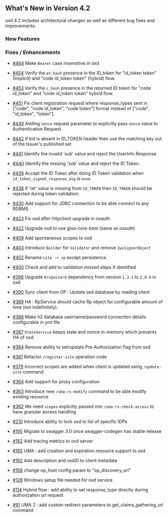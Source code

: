 ## What's New in Version 4.2

oxd 4.2 includes architectural changes as well as different bug fixes and improvements:

### New Features

### Fixes / Enhancements

- [#464](https://github.com/GluuFederation/oxd/issues/464) Make `Bearer` case insensitive in oxd

- [#454](https://github.com/GluuFederation/oxd/issues/454) Verify the `at_hash` presence in the ID_token for "id_token token" (Implicit) and "code id_token token" (hybrid) flow.

- [#453](https://github.com/GluuFederation/oxd/issues/453) Verify the `c_hash` presence in the returned ID token for "code id_token" and "code id_token token" hybrid flow.

- [#451](https://github.com/GluuFederation/oxd/issues/451) Fix client registration request where response_types sent in ["code", "code id_token", "code token"] format instead of ["code", "id_token", "token"].

- [#449](https://github.com/GluuFederation/oxd/issues/449) Adding `nonce` request parameter to explicitly pass `nonce` value to Authentication Request.

- [#442](https://github.com/GluuFederation/oxd/issues/442) If kid is absent in ID_TOKEN header then use the matching key out of the Issuer's published set

- [#441](https://github.com/GluuFederation/oxd/issues/441) Identify the invalid 'sub' value and reject the UserInfo Response.

- [#440](https://github.com/GluuFederation/oxd/issues/440) Identify the missing 'sub' value and reject the ID Token.

- [#439](https://github.com/GluuFederation/oxd/issues/439) Accept the ID Token after doing ID Token validation when `id_token_signed_response_alg` is `none`

- [#438](https://github.com/GluuFederation/oxd/issues/438) If 'iat' value is missing from `ID_TOKEN` then `ID_TOKEN` should be rejected during token validation.

- [#430](https://github.com/GluuFederation/oxd/issues/430) Add support for JDBC connection to be able connect to any RDBMS

- [#423](https://github.com/GluuFederation/oxd/issues/423) Fix oxd after httpclient upgrade in oxauth

- [#422](https://github.com/GluuFederation/oxd/issues/422) Upgrade oxd to use gluu-core-bom (same as oxauth)

- [#409](https://github.com/GluuFederation/oxd/issues/409) Add spontaneous scopes to oxd

- [#403](https://github.com/GluuFederation/oxd/issues/403) Introduce `Builder` for `Validator` and remove `JwsSignerObject`

- [#402](https://github.com/GluuFederation/oxd/issues/402) Rename `site -> rp` except persistence.

- [#400](https://github.com/GluuFederation/oxd/issues/400) Check and add to validation missed steps if identified

- [#396](https://github.com/GluuFederation/oxd/issues/396) Upgrade `Dropwizard` dependency from version `1.3.1` to `2.0.0` in oxd

- [#390](https://github.com/GluuFederation/oxd/issues/390) Sync client from OP : Update oxd database by reading client

- [#389](https://github.com/GluuFederation/oxd/issues/389) HA : RpService should cache Rp object for configurable amount of time (not indefinitely).

- [#388](https://github.com/GluuFederation/oxd/issues/388) Make h2 database username/password connection details configurable in yml file

- [#387](https://github.com/GluuFederation/oxd/issues/387) `StateService` keeps state and nonce in-memory which prevents HA of oxd.

- [#384](https://github.com/GluuFederation/oxd/issues/384) Remove ability to set/update Pre-Authorization flag from oxd

- [#381](https://github.com/GluuFederation/oxd/issues/381) Refactor `/register-site` operation code

- [#379](https://github.com/GluuFederation/oxd/issues/379) Incorrect scopes are added when client is updated using `/update-site` command

- [#364](https://github.com/GluuFederation/oxd/issues/364) Add support for proxy configuration

- [#363](https://github.com/GluuFederation/oxd/issues/363) Introduce new `/uma-rs-modify` command to be able modify existing resource

- [#362](https://github.com/GluuFederation/oxd/issues/362) We need `scopes` explicitly passed into `/uma-rs-check-access` to have granular access handling

- [#210](https://github.com/GluuFederation/oxd/issues/210) Introduce ability to lock oxd to list of specific IDPs

- [#195](https://github.com/GluuFederation/oxd/issues/195) Migrate to swagger 3.0 once swagger-codegen has stable release

- [#182](https://github.com/GluuFederation/oxd/issues/182) Add tracing metrics to oxd server

- [#165](https://github.com/GluuFederation/oxd/issues/165) UMA : add creation and expiration resource support to oxd

- [#162](https://github.com/GluuFederation/oxd/issues/162) Add description and oxdID to client metadata

- [#158](https://github.com/GluuFederation/oxd/issues/158) change op_host config param to "op_discovery_uri"

- [#128](https://github.com/GluuFederation/oxd/issues/128) Windows setup file needed for oxd service

- [#114](https://github.com/GluuFederation/oxd/issues/114) Hybrid flow : add ability to set response_type directly during authorization url request

- [#91](https://github.com/GluuFederation/oxd/issues/91) UMA 2 : add custom redirect parameters to get_claims_gathering_url command
